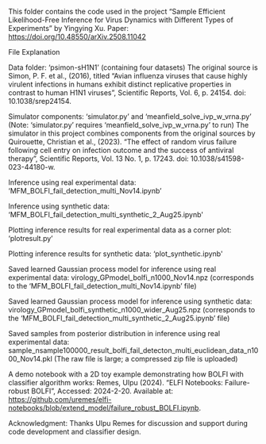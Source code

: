 This folder contains the code used in the project “Sample Efficient Likelihood-Free Inference for Virus Dynamics with Different Types of Experiments” by Yingying Xu.
Paper: https://doi.org/10.48550/arXiv.2508.11042




File Explanation

Data folder: ‘psimon-sH1N1’ (containing four datasets) 
The original source is Simon, P. F. et al., (2016), titled “Avian influenza viruses that cause highly virulent infections in humans exhibit distinct replicative properties in contrast to human H1N1 viruses”, Scientific Reports, Vol. 6, p. 24154. doi: 10.1038/srep24154.

Simulator components: ‘simulator.py’ and ‘meanfield_solve_ivp_w_vrna.py’  (Note: ‘simulator.py’ requires ‘meanfield_solve_ivp_w_vrna.py’ to run) 
The simulator in this project combines components from the original sources by Quirouette, Christian et al., (2023). “The effect of random virus failure following cell entry on infection outcome and the success of antiviral therapy”, Scientific Reports, Vol. 13 No. 1, p. 17243. doi: 10.1038/s41598-023-44180-w.

Inference using real experimental data: ‘MFM_BOLFI_fail_detection_multi_Nov14.ipynb’ 

Inference using synthetic data: ‘MFM_BOLFI_fail_detection_multi_synthetic_2_Aug25.ipynb'

Plotting inference results for real experimental data as a corner plot: ‘plotresult.py’

Plotting inference results for synthetic data: ‘plot_synthetic.ipynb'

Saved learned Gaussian process model for inference using real experimental data: virology_GPmodel_bolfi_n1000_Nov14.npz  (corresponds to the ‘MFM_BOLFI_fail_detection_multi_Nov14.ipynb’ file)

Saved learned Gaussian process model for inference using synthetic data: virology_GPmodel_bolfi_synthetic_n1000_wider_Aug25.npz (corresponds to the  ‘MFM_BOLFI_fail_detection_multi_synthetic_2_Aug25.ipynb’ file)

Saved samples from posterior distribution in inference using real experimental data: sample_nsample100000_result_bolfi_fail_detecton_multi_euclidean_data_n1000_Nov14.pkl (The   raw file is large; a compressed zip file is uploaded)



A demo notebook with a 2D toy example demonstrating how BOLFI with classifier algorithm works:
Remes, Ulpu (2024). “ELFI Notebooks: Failure-robust BOLFI”, Accessed: 2024-2-20. Available at:
https://github.com/uremes/elfi-notebooks/blob/extend_model/failure_robust_BOLFI.ipynb.

Acknowledgment: Thanks Ulpu Remes for discussion and support during code development and classifier design. 
